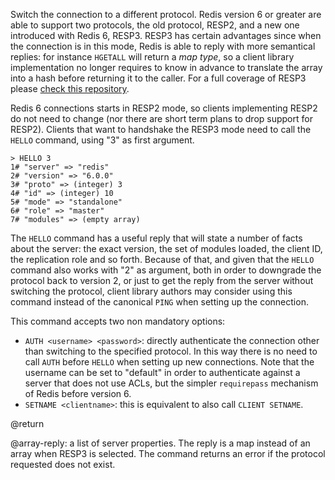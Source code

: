 Switch the connection to a different protocol. Redis version 6 or greater
are able to support two protocols, the old protocol, RESP2, and a new
one introduced with Redis 6, RESP3. RESP3 has certain advantages since when
the connection is in this mode, Redis is able to reply with more semantical
replies: for instance `HGETALL` will return a *map type*, so a client
library implementation no longer requires to know in advance to translate the
array into a hash before returning it to the caller. For a full
coverage of RESP3 please [check this repository](https://github.com/antirez/resp3).

Redis 6 connections starts in RESP2 mode, so clients implementing RESP2 do
not need to change (nor there are short term plans to drop support for
RESP2). Clients that want to handshake the RESP3 mode need to call the
`HELLO` command, using "3" as first argument.

    > HELLO 3
    1# "server" => "redis"
    2# "version" => "6.0.0"
    3# "proto" => (integer) 3
    4# "id" => (integer) 10
    5# "mode" => "standalone"
    6# "role" => "master"
    7# "modules" => (empty array)

The `HELLO` command has a useful reply that will state a number of facts
about the server: the exact version, the set of modules loaded, the client
ID, the replication role and so forth. Because of that, and given that
the `HELLO` command also works with "2" as argument, both in order to
downgrade the protocol back to version 2, or just to get the reply from
the server without switching the protocol, client library authors may
consider using this command instead of the canonical `PING` when setting
up the connection.

This command accepts two non mandatory options:

* `AUTH <username> <password>`: directly authenticate the connection other than switching to the specified protocol. In this way there is no need to call `AUTH` before `HELLO` when setting up new connections. Note that the username can be set to "default" in order to authenticate against a server that does not use ACLs, but the simpler `requirepass` mechanism of Redis before version 6.
* `SETNAME <clientname>`: this is equivalent to also call `CLIENT SETNAME`.

@return

@array-reply: a list of server properties. The reply is a map instead of an array when RESP3 is selected. The command returns an error if the protocol requested does not exist.
